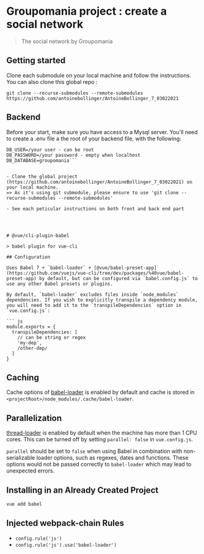 # Groupomania project : create a social network

> The social network by Groupomania

## Getting started

Clone each submodule on your local machine and follow the instructions. You can also clone this global repo :

```git clone --recurse-submodules --remote-submodules https://github.com/antoinebollinger/AntoineBollinger_7_03022021```

## Backend

Before your start, make sure you have access to a Mysql server. You'll need to create a .env file a the root of your backend file, with the following:

```DB_HOST=/your host - can be localhost
DB_USER=/your user - can be root
DB_PASSWORD=/your password - empty when localhost
DB_DATABASE=groupomania```


- Clone the global project (https://github.com/antoinebollinger/AntoineBollinger_7_03022021) on your local machine. 
=> As it's using git submodule, please ensure to use 'git clone --recurse-submodules --remote-submodules'

- See each peticular instructions on both front and back end part




# @vue/cli-plugin-babel

> babel plugin for vue-cli

## Configuration

Uses Babel 7 + `babel-loader` + [@vue/babel-preset-app](https://github.com/vuejs/vue-cli/tree/dev/packages/%40vue/babel-preset-app) by default, but can be configured via `babel.config.js` to use any other Babel presets or plugins.

By default, `babel-loader` excludes files inside `node_modules` dependencies. If you wish to explicitly transpile a dependency module, you will need to add it to the `transpileDependencies` option in `vue.config.js`:

``` js
module.exports = {
  transpileDependencies: [
    // can be string or regex
    'my-dep',
    /other-dep/
  ]
}
```

## Caching

Cache options of [babel-loader](https://github.com/babel/babel-loader#options) is enabled by default and cache is stored in `<projectRoot>/node_modules/.cache/babel-loader`.

## Parallelization

[thread-loader](https://github.com/webpack-contrib/thread-loader) is enabled by default when the machine has more than 1 CPU cores. This can be turned off by setting `parallel: false` in `vue.config.js`.

`parallel` should be set to `false` when using Babel in combination with non-serializable loader options, such as regexes, dates and functions. These options would not be passed correctly to `babel-loader` which may lead to unexpected errors.

## Installing in an Already Created Project

``` sh
vue add babel
```

## Injected webpack-chain Rules

- `config.rule('js')`
- `config.rule('js').use('babel-loader')`
